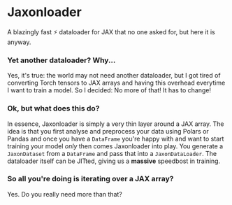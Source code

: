 # Jaxonloader

A blazingly fast ⚡️ dataloader for JAX that no one asked for, but here it is anyway.

### Yet another dataloader? Why...

Yes, it's true: the world may not need another dataloader, but I got tired of converting Torch tensors to JAX arrays and having this overhead everytime I want to train a model. So I decided: No more of that! It has to change!

### Ok, but what does this do?

In essence, Jaxonloader is simply a very thin layer around a JAX array. The idea is that you first analyse and preprocess your data using Polars or Pandas and once you have a `DataFrame` you're happy with and want to start training your model _only_ then comes Jaxonloader into play. You generate a `JaxonDataset` from a `DataFrame` and pass that into a `JaxonDataLoader`. The dataloader itself can be JITted, giving us a **massive** speedbost in training.

### So all you're doing is iterating over a JAX array?

Yes. Do you really need more than that?
